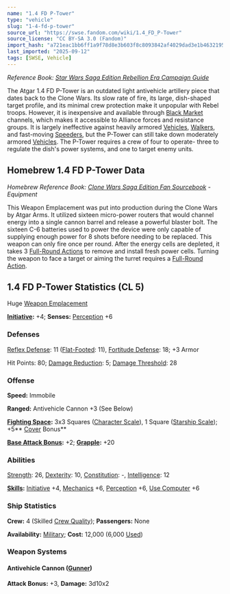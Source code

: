 ```yaml
---
name: "1.4 FD P-Tower"
type: "vehicle"
slug: "1-4-fd-p-tower"
source_url: "https://swse.fandom.com/wiki/1.4_FD_P-Tower"
source_license: "CC BY-SA 3.0 (Fandom)"
import_hash: "a721eac1bb6ff1a9f78d8e3b603f8c8093842af4029dad3e1b46321957b77161"
last_imported: "2025-09-12"
tags: [SWSE, Vehicle]
---
```

*Reference Book: [Star Wars Saga Edition Rebellion Era Campaign Guide](https://swse.fandom.com/wiki/Star_Wars_Saga_Edition_Rebellion_Era_Campaign_Guide)*

The Atgar 1.4 FD P-Tower is an outdated light antivehicle artillery piece that dates back to the Clone Wars. Its slow rate of fire, its large, dish-shaped target profile, and its minimal crew protection make it unpopular with Rebel troops. However, it is inexpensive and available through [Black Market](https://swse.fandom.com/wiki/Black_Market) channels, which makes it accessible to Alliance forces and resistance groups. It is largely ineffective against heavily armored [Vehicles](https://swse.fandom.com/wiki/Vehicles), [Walkers](https://swse.fandom.com/wiki/Walkers), and fast-moving [Speeders](https://swse.fandom.com/wiki/Speeders), but the P-Tower can still take down moderately armored [Vehicles](https://swse.fandom.com/wiki/Vehicles). The P-Tower requires a crew of four to operate- three to regulate the dish's power systems, and one to target enemy units.

## Homebrew 1.4 FD P-Tower Data
*Homebrew Reference Book: [Clone Wars Saga Edition Fan Sourcebook](https://swse.fandom.com/wiki/Clone_Wars_Saga_Edition_Fan_Sourcebook) - Equipment*

This Weapon Emplacement was put into production during the Clone Wars by Atgar Arms. It utilized sixteen micro-power routers that would channel energy into a single cannon barrel and release a powerful blaster bolt. The sixteen C-6 batteries used to power the device were only capable of supplying enough power for 8 shots before needing to be replaced. This weapon can only fire once per round. After the energy cells are depleted, it takes 3 [Full-Round Actions](https://swse.fandom.com/wiki/Full-Round_Actions) to remove and install fresh power cells. Turning the weapon to face a target or aiming the turret requires a [Full-Round Action](https://swse.fandom.com/wiki/Full-Round_Action). 
## 1.4 FD P-Tower Statistics (CL 5)
Huge [Weapon Emplacement](https://swse.fandom.com/wiki/Weapon_Emplacement)

**[Initiative](https://swse.fandom.com/wiki/Initiative):** +4; **Senses:** [Perception](https://swse.fandom.com/wiki/Perception) +6
### Defenses
[Reflex Defense](https://swse.fandom.com/wiki/Reflex_Defense_(Vehicles)): 11 ([Flat-Footed](https://swse.fandom.com/wiki/Flat-Footed): 11), [Fortitude Defense](https://swse.fandom.com/wiki/Fortitude_Defense_(Vehicles)): 18; +3 Armor

Hit Points: 80; [Damage Reduction](https://swse.fandom.com/wiki/Damage_Reduction): 5; [Damage Threshold](https://swse.fandom.com/wiki/Damage_Threshold_(Vehicles)): 28
### Offense
**Speed:** Immobile

**Ranged:** Antivehicle Cannon +3 (See Below)

**[Fighting Space](https://swse.fandom.com/wiki/Fighting_Space):** 3x3 Squares ([Character Scale](https://swse.fandom.com/wiki/Character_Scale)), 1 Square ([Starship Scale](https://swse.fandom.com/wiki/Starship_Scale)); +5** [Cover](https://swse.fandom.com/wiki/Cover) Bonus**

**[Base Attack Bonus](https://swse.fandom.com/wiki/Base_Attack_Bonus):** +2; **[Grapple](https://swse.fandom.com/wiki/Grapple):** +20
### Abilities
[Strength](https://swse.fandom.com/wiki/Strength): 26, [Dexterity](https://swse.fandom.com/wiki/Dexterity): 10, [Constitution](https://swse.fandom.com/wiki/Constitution): -, [Intelligence](https://swse.fandom.com/wiki/Intelligence): 12

**[Skills](https://swse.fandom.com/wiki/Skills):** [Initiative](https://swse.fandom.com/wiki/Initiative) +4, [Mechanics](https://swse.fandom.com/wiki/Mechanics) +6, [Perception](https://swse.fandom.com/wiki/Perception) +6, [Use Computer](https://swse.fandom.com/wiki/Use_Computer) +6
### Ship Statistics
**Crew:** 4 (Skilled [Crew Quality](https://swse.fandom.com/wiki/Crew_Quality)); **Passengers:** None

**Availability:** [Military](https://swse.fandom.com/wiki/Military); **Cost:** 12,000 (6,000 [Used](https://swse.fandom.com/wiki/Used))
### Weapon Systems
#### **Antivehicle Cannon ([Gunner](https://swse.fandom.com/wiki/Gunner))**
**Attack Bonus:** +3, **Damage:** 3d10x2